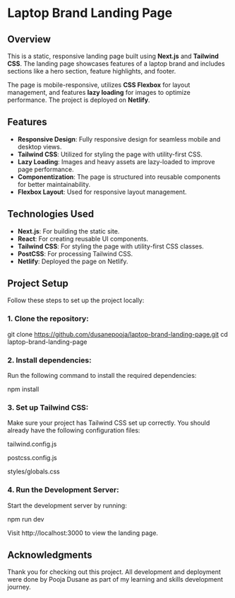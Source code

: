 # Laptop Brand Landing Page

## Overview

This is a static, responsive landing page built using **Next.js** and **Tailwind CSS**. The landing page showcases features of a laptop brand and includes sections like a hero section, feature highlights, and footer.

The page is mobile-responsive, utilizes **CSS Flexbox** for layout management, and features **lazy loading** for images to optimize performance. The project is deployed on **Netlify**.

## Features

- **Responsive Design**: Fully responsive design for seamless mobile and desktop views.
- **Tailwind CSS**: Utilized for styling the page with utility-first CSS.
- **Lazy Loading**: Images and heavy assets are lazy-loaded to improve page performance.
- **Componentization**: The page is structured into reusable components for better maintainability.
- **Flexbox Layout**: Used for responsive layout management.

## Technologies Used

- **Next.js**: For building the static site.
- **React**: For creating reusable UI components.
- **Tailwind CSS**: For styling the page with utility-first CSS classes.
- **PostCSS**: For processing Tailwind CSS.
- **Netlify**: Deployed the page on Netlify.

## Project Setup

Follow these steps to set up the project locally:

### 1. Clone the repository:

git clone https://github.com/dusanepooja/laptop-brand-landing-page.git
cd laptop-brand-landing-page

### 2. Install dependencies:
Run the following command to install the required dependencies:

npm install
### 3. Set up Tailwind CSS:
Make sure your project has Tailwind CSS set up correctly. You should already have the following configuration files:

tailwind.config.js

postcss.config.js

styles/globals.css

### 4. Run the Development Server:
Start the development server by running:

npm run dev

Visit http://localhost:3000 to view the landing page.


## Acknowledgments

Thank you for checking out this project. All development and deployment were done by Pooja Dusane as part of my learning and skills development journey.
